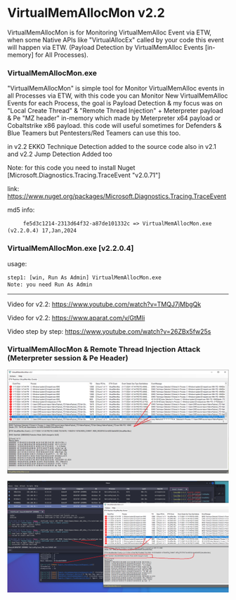 # VirtualMemAllocMon v2.2

VirtualMemAllocMon is for Monitoring VirtualMemAlloc Event via ETW, when some Native APIs like "VirtualAllocEx" called by your code this event will happen via ETW. (Payload Detection by VirtualMemAlloc Events [in-memory] for All Processes).


### VirtualMemAllocMon.exe
"VirtualMemAllocMon" is simple tool for Monitor VirtualMemAlloc events in all Processes via ETW, with this code you can Monitor New VirtualMemAlloc Events for each Process, the goal is Payload Detection & my focus was on "Local Create Thread" & "Remote Thread Injection" + Meterpreter payload & Pe "MZ header" in-memory which made by Meterpreter x64 payload or Cobaltstrike x86 payload. this code will useful sometimes for Defenders & Blue Teamers but Pentesters/Red Teamers can use this too.

in v2.2 EKKO Technique Detection added to the source code also in v2.1 and v2.2 Jump Detection Added too

Note: for this code you need to install Nuget [Microsoft.Diagnostics.Tracing.TraceEvent "v2.0.71"]

link: https://www.nuget.org/packages/Microsoft.Diagnostics.Tracing.TraceEvent

md5 info:
                          
         fe5d3c1214-2313d64f32-a87de101332c => VirtualMemAllocMon.exe (v2.2.0.4) 17,Jan,2024
         

### VirtualMemAllocMon.exe [v2.2.0.4]

 usage:  
    
    step1: [win, Run As Admin] VirtualMemAllocMon.exe  
    Note: you need Run As Admin
    
-----------

Video for v2.2: https://www.youtube.com/watch?v=TMQJ7jMbgQk

Video for v2.2: https://www.aparat.com/v/GtMIi 

Video step by step: https://www.youtube.com/watch?v=26ZBx5fw25s


 ### VirtualMemAllocMon & Remote Thread Injection Attack (Meterpreter session & Pe Header)  
   ![](https://github.com/DamonMohammadbagher/ETWProcessMon2/blob/main/VirtualMemAllocMon/VirtualMemAllocMon2.2/Pics/v2.2-1.png)

   ![](https://github.com/DamonMohammadbagher/ETWProcessMon2/blob/main/VirtualMemAllocMon/VirtualMemAllocMon2.2/Pics/v2.2-2.png)

